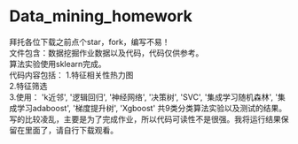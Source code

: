 # Data_mining_homework
拜托各位下载之前点个star，fork，编写不易！  
文件包含：数据挖掘作业数据以及代码，代码仅供参考。  
算法实验使用sklearn完成。  
代码内容包括：
1.特征相关性热力图  
2.特征筛选  
3.使用：
'k近邻',
'逻辑回归',
'神经网络',
'决策树',
'SVC',
'集成学习随机森林',
'集成学习adaboost',
'梯度提升树',
'Xgboost'
共9类分类算法实验以及测试的结果。
写的比较凌乱，主要是为了完成作业，所以代码可读性不是很强。我将运行结果保留在里面了，请自行下载观看。  
